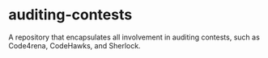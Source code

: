 # auditing-contests

A repository that encapsulates all involvement in auditing contests, such as Code4rena, CodeHawks, and Sherlock.

